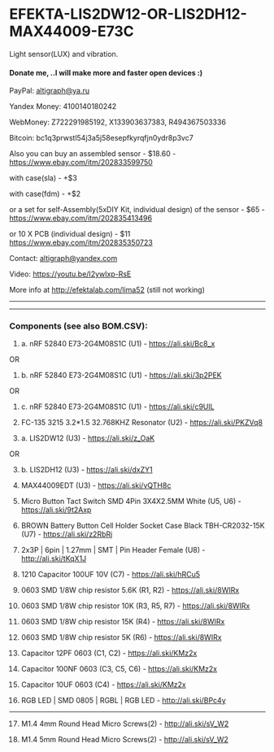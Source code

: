 # EFEKTA-LIS2DW12-OR-LIS2DH12-MAX44009-E73C

Light sensor(LUX) and vibration.

#### Donate me, ..I will make more and faster open devices :)

PayPal: altigraph@ya.ru

Yandex Money: 4100140180242

WebMoney: Z722291985192, X133903637383, R494367503336

Bitcoin: bc1q3prwstl54j3a5j58esepfkyrqfjn0ydr8p3vc7

Also you can buy an assembled sensor - $18.60 - https://www.ebay.com/itm/202833599750

with case(sla) - +$3

with case(fdm) - +$2

or a set for self-Assembly(5хDIY Kit, individual design) of the sensor - $65 - https://www.ebay.com/itm/202835413496

or 10 Х PCB (individual design) - $11 https://www.ebay.com/itm/202835350723

Contact: altigraph@yandex.com

Video: https://youtu.be/I2ywIxp-RsE

More info at http://efektalab.com/lima52 (still not working)

---

---

### Components (see also BOM.CSV):

1. a. nRF 52840 E73-2G4M08S1C (U1) - https://ali.ski/Bc8_x

OR

1. b. nRF 52840 E73-2G4M08S1C (U1) - https://ali.ski/3p2PEK

OR

1. c. nRF 52840 E73-2G4M08S1C (U1) - https://ali.ski/c9UlL

2. FC-135 3215 3.2*1.5 32.768KHZ Resonator (U2) - https://ali.ski/PKZVq8

3. a. LIS2DW12 (U3) - https://ali.ski/z_OaK

OR

3. b. LIS2DH12 (U3) - https://ali.ski/dxZY1

4. MAX44009EDT (U3) - https://ali.ski/vQTH8c

5. Micro Button Tact Switch SMD 4Pin 3X4X2.5MM White (U5, U6) - https://ali.ski/9t2Axp

6. BROWN Battery Button Cell Holder Socket Case Black TBH-CR2032-15K (U7) - https://ali.ski/z2RbRj

7. 2x3P | 6pin | 1.27mm | SMT | Pin Header Female (U8) - http://ali.ski/tKqX1J

8. 1210 Capacitor 100UF 10V (C7) - https://ali.ski/hRCu5

9. 0603 SMD 1/8W chip resistor 5.6K (R1, R2) - https://ali.ski/8WIRx

10. 0603 SMD 1/8W chip resistor 10K (R3, R5, R7) - https://ali.ski/8WIRx

11. 0603 SMD 1/8W chip resistor 15K (R4) - https://ali.ski/8WIRx

12. 0603 SMD 1/8W chip resistor 5K (R6) - https://ali.ski/8WIRx

13. Capacitor 12PF 0603 (C1, C2) - https://ali.ski/KMz2x

14. Capacitor 100NF 0603 (C3, C5, C6) - https://ali.ski/KMz2x

15. Capacitor 10UF 0603 (C4) - https://ali.ski/KMz2x

16. RGB LED | SMD 0805 | RGBL | RGB LED - http://ali.ski/BPc4y

---

17. M1.4 4mm Round Head Micro Screws(2) - http://ali.ski/sV_W2

18. M1.4 5mm Round Head Micro Screws(2) - http://ali.ski/sV_W2









